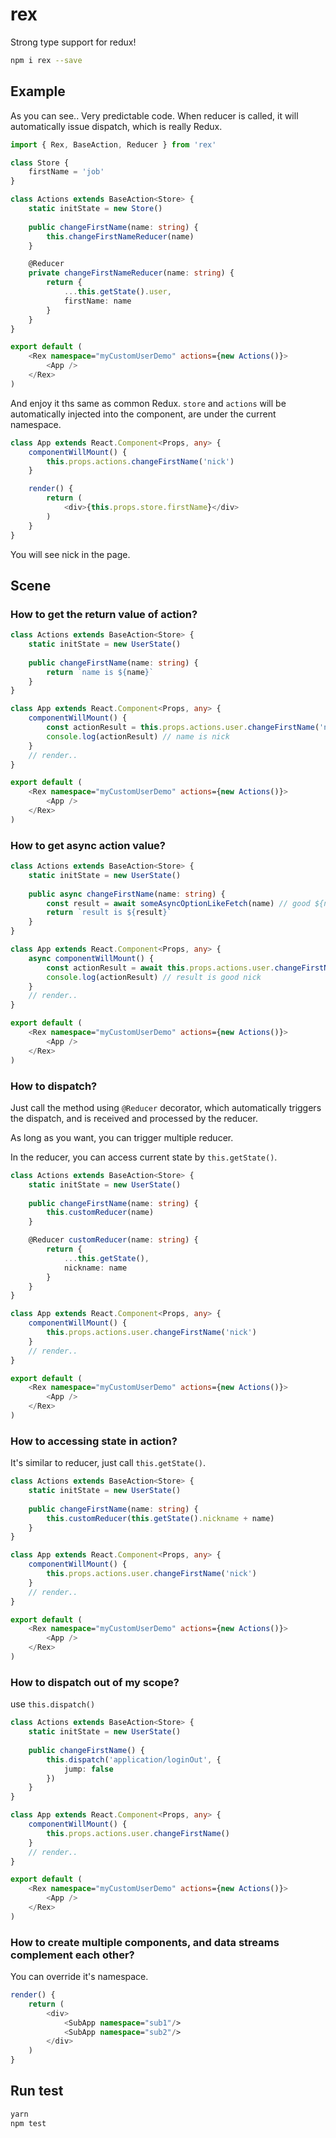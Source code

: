 # rex

Strong type support for redux!

```bash
npm i rex --save
```

## Example

As you can see.. Very predictable code. When reducer is called, it will automatically issue dispatch, which is really Redux.

```typescript
import { Rex, BaseAction, Reducer } from 'rex'

class Store {
    firstName = 'job'
}

class Actions extends BaseAction<Store> {
    static initState = new Store()
   
    public changeFirstName(name: string) {
        this.changeFirstNameReducer(name)
    }

    @Reducer
    private changeFirstNameReducer(name: string) {
        return {
            ...this.getState().user,
            firstName: name
        }
    }
}

export default (
    <Rex namespace="myCustomUserDemo" actions={new Actions()}>
        <App />
    </Rex>
)
```

And enjoy it ths same as common Redux. `store` and `actions` will be automatically injected into the component, are under the current namespace.

```typescript
class App extends React.Component<Props, any> {
    componentWillMount() {
        this.props.actions.changeFirstName('nick')
    }

    render() {
        return (
            <div>{this.props.store.firstName}</div>
        )
    }
}
```

You will see nick in the page.

## Scene

### How to get the return value of action?

```typescript
class Actions extends BaseAction<Store> {
    static initState = new UserState()
   
    public changeFirstName(name: string) {
        return `name is ${name}`
    }
}

class App extends React.Component<Props, any> {
    componentWillMount() {
        const actionResult = this.props.actions.user.changeFirstName('nick')
        console.log(actionResult) // name is nick
    }
    // render..
}

export default (
    <Rex namespace="myCustomUserDemo" actions={new Actions()}>
        <App />
    </Rex>
)
```

### How to get async action value?

```typescript
class Actions extends BaseAction<Store> {
    static initState = new UserState()
   
    public async changeFirstName(name: string) {
        const result = await someAsyncOptionLikeFetch(name) // good ${name}
        return `result is ${result}`
    }
}

class App extends React.Component<Props, any> {
    async componentWillMount() {
        const actionResult = await this.props.actions.user.changeFirstName('nick')
        console.log(actionResult) // result is good nick
    }
    // render..
}

export default (
    <Rex namespace="myCustomUserDemo" actions={new Actions()}>
        <App />
    </Rex>
)
```

### How to dispatch?

Just call the method using `@Reducer` decorator, which automatically triggers the dispatch, and is received and processed by the reducer.

As long as you want, you can trigger multiple reducer.

In the reducer, you can access current state by `this.getState()`.

```typescript
class Actions extends BaseAction<Store> {
    static initState = new UserState()
   
    public changeFirstName(name: string) {
        this.customReducer(name)
    }

    @Reducer customReducer(name: string) {
        return {
            ...this.getState(),
            nickname: name
        }
    }
}

class App extends React.Component<Props, any> {
    componentWillMount() {
        this.props.actions.user.changeFirstName('nick')
    }
    // render..
}

export default (
    <Rex namespace="myCustomUserDemo" actions={new Actions()}>
        <App />
    </Rex>
)
```

### How to accessing state in action?

It's similar to reducer, just call `this.getState()`.

```typescript
class Actions extends BaseAction<Store> {
    static initState = new UserState()
   
    public changeFirstName(name: string) {
        this.customReducer(this.getState().nickname + name)
    }
}

class App extends React.Component<Props, any> {
    componentWillMount() {
        this.props.actions.user.changeFirstName('nick')
    }
    // render..
}

export default (
    <Rex namespace="myCustomUserDemo" actions={new Actions()}>
        <App />
    </Rex>
)
```

### How to dispatch out of my scope?

use `this.dispatch()`

```typescript
class Actions extends BaseAction<Store> {
    static initState = new UserState()
   
    public changeFirstName() {
        this.dispatch('application/loginOut', {
            jump: false
        })
    }
}

class App extends React.Component<Props, any> {
    componentWillMount() {
        this.props.actions.user.changeFirstName()
    }
    // render..
}

export default (
    <Rex namespace="myCustomUserDemo" actions={new Actions()}>
        <App />
    </Rex>
)
```

### How to create multiple components, and data streams complement each other?

You can override it's namespace.

```typescript
render() {
    return (
        <div>
            <SubApp namespace="sub1"/>
            <SubApp namespace="sub2"/>
        </div>
    )
}
```

## Run test

```bash
yarn
npm test
```
